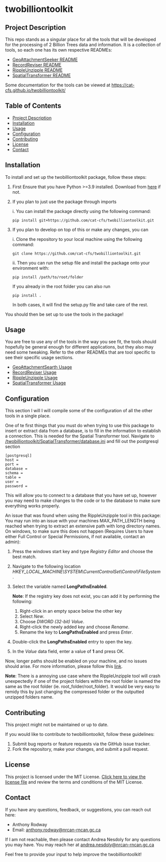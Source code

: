 # twobilliontoolkit

## Project Description

This repo stands as a singular place for all the tools that will be developed for the processing of 2 Billion Trees data and information. It is a collection of tools, so each one has its own respective READMEs:
- [GeoAttachmentSeeker README](twobilliontoolkit/GeoAttachmentSeeker/README.md)
- [RecordReviser README](twobilliontoolkit/RecordReviser/README.md)
- [RippleUnzipple README](twobilliontoolkit/RippleUnzipple/README.md)
- [SpatialTransformer README](twobilliontoolkit/SpatialTransformer/README.md)

Some documentation for the tools can be viewed at https://cat-cfs.github.io/twobilliontoolkit/

## Table of Contents

- [Project Description](#project-description)
- [Installation](#installation)
- [Usage](#usage)
- [Configuration](#configuration)
- [Contributing](#contributing)
- [License](#license)
- [Contact](#contact)

## Installation

To install and set up the twobilliontoolkit package, follow these steps:
1. First Ensure that you have Python >=3.9 installed. Download from [here](https://www.python.org/downloads/release/python-3100/) if not.
2. If you plan to just use the package through imports

    i. You can install the package directly using the following command:

    ```
    pip install git+https://github.com/cat-cfs/twobilliontoolkit.git
    ```

3. If you plan to develop on top of this or make any changes, you can
    
    i. Clone the repository to your local machine using the following command:

    ```
    git clone https://github.com/cat-cfs/twobilliontoolkit.git
    ```

    ii. Then you can run the setup file and install the package onto your environment with:

    ```
    pip install /path/to/root/folder
    ```
        
    If you already in the root folder you can also run
    ```
    pip install .
    ```
    In both cases, it will find the setup.py file and take care of the rest.

You should then be set up to use the tools in the package!

## Usage

You are free to use any of the tools in the way you see fit, the tools should hopefully be general enough for different applications, but they also may need some tweaking. Refer to the other READMEs that are tool specific to see their specific usage sections.
- [GeoAttachmentSearth Usage](twobilliontoolkit/GeoAttachmentSeeker/README.md#usage)
- [RecordReviser Usage](twobilliontoolkit/RecordReviser/README.md#usage)
- [RippleUnzipple Usage](twobilliontoolkit/RippleUnzipple/README.md#usage)
- [SpatialTransformer Usage](twobilliontoolkit/SpatialTransformer/README.md#usage)


## Configuration

This section I will I will compile some of the configuration of all the other tools in a single place.

One of te first things that you must do when trying to use this package to insert or extract data from a database, is to fill in the information to establish a connection. This is needed for the Spatial Transformer tool. Navigate to [/twobilliontoolkit/SpatialTransformer/database.ini](/twobilliontoolkit/SpatialTransformer/database.ini) and fill out the postgresql section

```
[postgresql]
host = 
port = 
database = 
schema = 
table =
user = 
password = 
```
This will allow you to connect to a database that you have set up, however you may need to make changes to the code or to the database to make sure everything works properly.

An issue that was found when using the RippleUnzipple tool in this package: You may run into an issue with your machines MAX_PATH_LENGTH being reached when trying to extract an extensive path with long directory names. On windows, to make sure this does not happen (Requires Users to have either Full Control or Special Permissions, if not available, contact an admin):

1. Press the windows start key and type *Registry Editor* and choose the best match.
2. Navigate to the following location
*HKEY_LOCAL_MACHINE\SYSTEM\CurrentControlSet\Control\FileSystem*.
3. Select the variable named **LongPathsEnabled**.
    
    **Note**: If the registry key does not exist, you can add it by performing the following:
    
    1. Right-click in an empty space below the other key
    2. Select *New*.
    3. Choose *DWORD (32-bit) Value*.
    4. Right-click the newly added key and choose *Rename*.
    5. Rename the key to **LongPathsEnabled** and press *Enter*.

4. Double-click the **LongPathsEnabled** entry to open the key.
5. In the *Value* data field, enter a value of **1** and press OK.

Now, longer paths should be enabled on your machine, and no issues should arise. For more information, please follow this [link](https://www.autodesk.com/support/technical/article/caas/sfdcarticles/sfdcarticles/The-Windows-10-default-path-length-limitation-MAX-PATH-is-256-characters.html#:~:text=By%20default%2C%20Windows%20uses%20a,Files%2C%20Paths%2C%20and%20Namespaces.).

**Note**: There is a annoying use case where the RippleUnzipple tool will crash unexpectedly if one of the project folders within the root folder is named the same as the root folder (ie. root_folder/root_folder). It would be very easy to remidy this by just changing the compressed folder or the outputted unzipped folders name.

## Contributing

This project might not be maintained or up to date.

If you would like to contribute to twobilliontoolkit, follow these guidelines:

1. Submit bug reports or feature requests via the GitHub issue tracker.
2. Fork the repository, make your changes, and submit a pull request.

## License

This project is licensed under the MIT License. [Click here to view the license file](LICENSE) and review the terms and conditions of the MIT License.

## Contact

If you have any questions, feedback, or suggestions, you can reach out here:

- Anthony Rodway
- Email: anthony.rodway@nrcan-rncan.gc.ca

If I am not reachable, then please contact Andrea Nesdoly for any questions you may have. You may reach her at andrea.nesdoly@nrcan-rncan.gc.ca

Feel free to provide your input to help improve the twobilliontoolkit!
